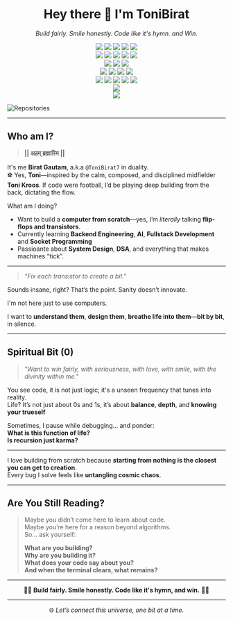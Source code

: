 <!-- README.md -->

<h1 align="center">Hey there 👋 I'm ToniBirat</h1>

<p align="center">
  <em>Build fairly. Smile honestly. Code like it's hymn. and Win.</em>
</p>

<p align="center">

  <!-- Programming Languages -->
<img src="https://img.shields.io/badge/-Python-3776AB?style=for-the-badge&logo=python&logoColor=white" />
<img src="https://img.shields.io/badge/-C++-00599C?style=for-the-badge&logo=c%2B%2B&logoColor=white" />
<img src="https://img.shields.io/badge/-JavaScript-F7DF1E?style=for-the-badge&logo=javascript&logoColor=black" />
<img src="https://img.shields.io/badge/-Java-007396?style=for-the-badge&logo=java&logoColor=white" />
<img src="https://img.shields.io/badge/-PHP-777BB4?style=for-the-badge&logo=php&logoColor=white" />

<br/>

<!-- Frameworks & Libraries -->
<img src="https://img.shields.io/badge/-Django-092E20?style=for-the-badge&logo=django&logoColor=white" />
<img src="https://img.shields.io/badge/-React-20232A?style=for-the-badge&logo=react&logoColor=61DAFB" />
<img src="https://img.shields.io/badge/-Next.js-000000?style=for-the-badge&logo=next.js&logoColor=white" />
<img src="https://img.shields.io/badge/-Node.js-339933?style=for-the-badge&logo=nodedotjs&logoColor=white" />
<img src="https://img.shields.io/badge/-OpenCV-5C3EE8?style=for-the-badge&logo=opencv&logoColor=white" />

<br/>

<!-- Databases -->
<img src="https://img.shields.io/badge/-SQL-4479A1?style=for-the-badge&logo=postgresql&logoColor=white" />
<img src="https://img.shields.io/badge/-MongoDB-47A248?style=for-the-badge&logo=mongodb&logoColor=white" />
<img src="https://img.shields.io/badge/-Redis-DC382D?style=for-the-badge&logo=redis&logoColor=white" />

<br/>

<!-- AI / ML & Data Science -->
<img src="https://img.shields.io/badge/-Machine%20Learning-FF6F00?style=for-the-badge&logo=scikitlearn&logoColor=white" />
<img src="https://img.shields.io/badge/-Neural%20Network-FF1493?style=for-the-badge" />
<img src="https://img.shields.io/badge/-NumPy-013243?style=for-the-badge&logo=numpy&logoColor=white" />
<img src="https://img.shields.io/badge/-Pandas-150458?style=for-the-badge&logo=pandas&logoColor=white" />

<br/>

<!-- DevOps, MLOps & Containers -->
<img src="https://img.shields.io/badge/-Docker-2496ED?style=for-the-badge&logo=docker&logoColor=white" />
<img src="https://img.shields.io/badge/-MLflow-02020A?style=for-the-badge&logo=mlflow&logoColor=white" />
<img src="https://img.shields.io/badge/-Apache%20Airflow-017CEE?style=for-the-badge&logo=apacheairflow&logoColor=white" />
<img src="https://img.shields.io/badge/-DVC-945DD6?style=for-the-badge&logo=dvc&logoColor=white" />
<img src="https://img.shields.io/badge/-GitHub-181717?style=for-the-badge&logo=github&logoColor=white" />

<br/>

<!-- Problem Solving / Competitive Programming -->
<img src="https://img.shields.io/badge/-LeetCode-FFA116?style=for-the-badge&logo=leetcode&logoColor=black" />

  <br/>

  <!-- DevOps & Containers -->
  <img src="https://img.shields.io/badge/-Docker-2496ED?style=for-the-badge&logo=docker&logoColor=white" />


</p>

![Repositories](https://img.shields.io/badge/Total_Repos-53-blue)


---

## Who am I?

> **|| अहम् ब्रह्मास्मि ||**

It's me **Birat Gautam**, a.k.a `@ToniBirat7` in duality. <br>
⚽ Yes, **Toni**—inspired by the calm, composed, and disciplined midfielder **Toni Kroos**. If code were football, I’d be playing deep building from the back, dictating the flow.

What am I doing?

- Want to build a **computer from scratch**—yes, I’m *literally* talking **flip-flops and transistors**.
- Currently learning **Backend Engineering**, **AI**, **Fullstack Development** and **Socket Programming**
- Passioante about **System Design**, **DSA**, and everything that makes machines “tick”.

---

> *"Fix each transistor to create a bit."*

Sounds insane, right? That’s the point. Sanity doesn’t innovate.

I'm not here just to use computers.

I want to **understand them**, **design them**, **breathe life into them**—**bit by bit**, in silence.

---

## Spiritual Bit (0)

> *"Want to win fairly, with seriousness, with love, with smile, with the divinity within me."*

You see code, it is not just logic; it's a unseen frequency that tunes into reality.  
Life? It’s not just about 0s and 1s, it’s about **balance**, **depth**, and **knowing your trueself**

Sometimes, I pause while debugging… and ponder:  
**What is this function of life?**  
**Is recursion just karma?**

---

I love building from scratch because **starting from nothing is the closest you can get to creation**.  
Every bug I solve feels like **untangling cosmic chaos**.

---

## Are You Still Reading?

> Maybe you didn’t come here to learn about code.  
> Maybe you’re here for a reason beyond algorithms.  
> So… ask yourself:
>
> **What are you building?**  
> **Why are you building it?**  
> **What does your code say about you?**  
> **And when the terminal clears, what remains?**

---

<p align="center">
  🧘‍♂️ <strong>Build fairly. Smile honestly. Code like it's hymn, and win.</strong> 🧘‍♀️
</p>

---

<p align="center">
  🌐 <em>Let’s connect this universe, one bit at a time.</em>
</p>
